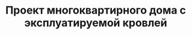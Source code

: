 ---
title: Проект многоквартирного дома с эксплуатируемой кровлей
description: Готовый проект трехэтажного дома на 16 квартир с подвалом и эксплуатируемой кровлей. Квартиры-студии для сдачи в аренду.

layout: project
permalink: /proekty/:path

weight: 5200

project-title: Многоквартирный дом с эксплуатируемой кровлей
project-catalog-title: Дом под сдачу
project-name: MK-515
tiny-description: Многоквартирный дом с эксплуатируемой кровлей 

short-description: "Прекрасный проект для инвестиций. Благодаря своим компактным размерам такой дом может поместиться практически на любом участке. Дом спроектирован таким образом, что подвал и выход на кровлю не считаются этажами, таким образом здание остается трехэтажным, при том что используется фактически все 5 этажей. В подвале дома предусмотрена бойлерная."

price-project: "180 000 р"
price-build:

area: "45"
basement: 1

related:
- MK-208
- MK-516
- MK-615

params:
- name: "Количество этажей"
  value: "3 + подвал"
- name: "Количество квартир"
  value: "15"
- name: "Площадь квартир:"
  value: "31м<sup>2</sup>"
- name: "Площадь здания:"
  value: "528м<sup>2</sup>"
- name: "Продаваемая площадь:"
  value: "462м<sup>2</sup>"
- name: "Площадь застройки:"
  value: "172м<sup>2</sup>"
- name: "Габаритные размеры"
  value: "12.24 x 13.64м"
- name: "Высота этажа"
  value: "3.0м"
- name: "Высота здания"
  value: "11.6м"
- name: "Фундамент"
  value: "Монолитная плита"
- name: "Конструкция стен"
  value: "ЖБ каркас + газобетон"
- name: "Перекрытия"
  value: "Монолитный ж/б"
- name: "Облицовка стен"
  value: "Термопанель"

options:
- name: "Добавить или убрать этаж"
  value: "40 000 р"
- name: "Проект отопления"
  value: "90 000 р"
- name: "Водоснабжение, канализация"
  value: "80 000 р"
- name: "Проект электрики"
  value: "80 000 р"
- name: "Замена материала стен"
  value: "50 000 р"
- name: "Изменение фундамента"
  value: "50 000 р"
- name: "Перепланировка (перегородки)"
  value: "30 000 р"
- name: "Дизайн интерьера"
  value: "180 000 р"
---